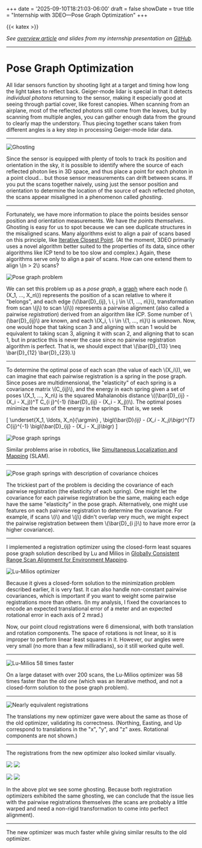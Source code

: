 +++
date = '2025-09-10T18:21:03-06:00'
draft = false
showDate = true
title = "Internship with 3DEO&mdash;Pose Graph Optimization"
+++

{{< katex >}}

*See [overview article](/posts/internship-3deo) and slides from my internship presentation on [GitHub](https://github.com/mward19/3deo-internship-presentation/tree/master).*

***
# Pose Graph Optimization

All lidar sensors function by shooting light at a target and timing how long the light takes to reflect back. Geiger-mode lidar is special in that it detects _individual photons_ returning to the sensor, making it especially good at seeing through partial cover, like forest canopies. When scanning from an airplane, most of the reflected photons still come from the leaves, but by scanning from multiple angles, you can gather enough data from the ground to clearly map the understory. Thus piecing together scans taken from different angles is a key step in processing Geiger-mode lidar data.

***
![Ghosting](registrations.png)

Since the sensor is equipped with plenty of tools to track its position and orientation in the sky, it is possible to identify where the source of each reflected photon lies in 3D space, and thus place a point for each photon in a point cloud... but those sensor measurements can drift between scans. If you put the scans together naively, using just the sensor position and orientation to determine the location of the source of each reflected photon, the scans appear misaligned in a phenomenon called _ghosting_.
***

Fortunately, we have more information to place the points besides sensor position and orientation measurements. We have _the points themselves_. Ghosting is easy for us to spot because we can see duplicate structures in the misaligned scans. Many algorithms exist to align a pair of scans based on this principle, like [Iterative Closest Point](https://en.wikipedia.org/wiki/Iterative_closest_point). (At the moment, 3DEO primarily uses a novel algorithm better suited to the properties of its data, since other algorithms like ICP tend to be too slow and complex.) Again, these algorithms serve only to align a pair of scans. How can one extend them to align \\(n > 2\\) scans?

![Pose graph problem](main-19.png)

We can set this problem up as a _pose graph_, a [graph](https://en.wikipedia.org/wiki/Graph_(discrete_mathematics)) where each node (\\(X\_1, ..., X\_n\\)) represents the position of a scan relative to where it "belongs", and each edge (\\(\bar{D}\_{ij}, \ i, j \in \\{1, ..., n\\}\\), transformation from scan \\(j\\) to scan \\(i\\)) represents a pairwise alignment (also called a pairwise _registration_) derived from an algorithm like ICP. Some number of \\(\bar{D}\_{ij}\\) are known, and each \\(X\_i, \ i \in \\{1, ..., n\\}\\) is unknown. Now, one would hope that taking scan 3 and aligning with scan 1 would be equivalent to taking scan 3, aligning it with scan 2, and aligning that to scan 1, but in practice this is never the case since no pairwise registration algorithm is perfect. That is, we should expect that \\(\bar{D}\_{13} \neq \bar{D}\_{12} \bar{D}\_{23}.\\)
***

To determine the optimal pose of each scan (the value of each \\(X\_i\\)), we can imagine that each pairwise registration is a spring in the pose graph. Since poses are multidimensional, the "elasticity" of each spring is a covariance matrix \\(C\_\{ij\}\\), and the energy in each spring given a set of poses \\(X\_1, ..., X\_n\\) is the squared Mahalanobis distance \\((\bar{D}\_\{ij\} - (X\_i - X\_j))^T C_\{i j\}^\{-1\} (\bar{D}\_\{ij\} - (X\_i - X\_j))\\). The optimal poses minimize the sum of the energy in the springs. That is, we seek

\[
\underset{X_1, \ldots, X_n}{\argmin}
\,
\bigl(\bar{D}_{ij} - (X_i - X_j)\bigr)^{T}
C_{ij}^{-1}
\bigl(\bar{D}_{ij} - (X_i - X_j)\bigr)
\]

![Pose graph springs](main-21.png)

Similar problems arise in robotics, like [Simultaneous Localization and Mapping](https://en.wikipedia.org/wiki/Simultaneous_localization_and_mapping) (SLAM).

***
![Pose graph springs with description of covariance choices](main-22.png)

The trickiest part of the problem is deciding the covariance of each pairwise registration (the elasticity of each spring). One might let the covariance for each pairwise registration be the same, making each edge have the same "elasticity" in the pose graph. Alternatively, one might use features on each pairwise registration to determine the covariance. For example, if scans \\(i\\) and \\(j\\) didn't overlap very much, we might expect the pairwise registration between them \\(\bar{D}_{i j}\\) to have more error (a higher covariance). 

***
I implemented a registration optimizer using the closed-form least squares pose graph solution described by Lu and Milios in [Globally Consistent Range Scan Alignment for Environment Mapping](https://robotics.caltech.edu/~jerma/research_papers/scan_matching_papers/milios_globally_consistent.pdf).

![Lu-Milios optimizer](main-26.png)

Because it gives a closed-form solution to the minimization problem described earlier, it is very fast. It can also handle non-constant pairwise covariances, which is important if you want to weight some pairwise registrations more than others.  (In my analysis, I fixed the covariances to encode an expected translational error of a meter and an expected rotational error in each axis of 2 mrad.)

Now, our point cloud registrations were 6 dimensional, with both translation and rotation components. The space of rotations is not linear, so it is improper to perform linear least squares in it. However, our angles were very small (no more than a few milliradians), so it still worked quite well.

***
![Lu-Milios 58 times faster](main-27.png)

On a large dataset with over 200 scans, the Lu-Milios optimizer was 58 times faster than the old one (which was an iterative method, and not a closed-form solution to the pose graph problem).

***
![Nearly equivalent registrations](main-28.png)

The translations my new optimizer gave were about the same as those of the old optimizer, validating its correctness. (Northing, Easting, and Up correspond to translations in the "x", "y", and "z" axes. Rotational components are not shown.)

***
The registrations from the new optimizer also looked similar visually.

![](main-29.png)
![](main-30.png)


![](main-31.png)
![](main-32.png)

In the above plot we see some ghosting. Because both registration optimizers exhibited the same ghosting, we can conclude that the issue lies with the pairwise registrations themselves (the scans are probably a little warped and need a non-rigid transformation to come into perfect alignment).

***
The new optimizer was much faster while giving similar results to the old optimizer.

